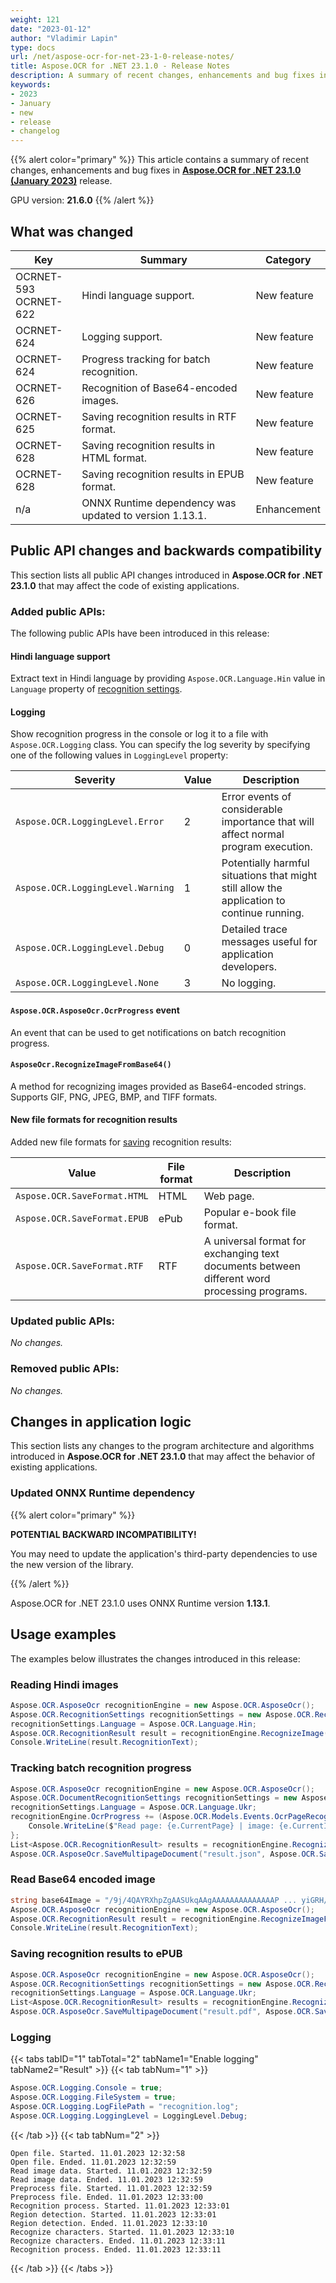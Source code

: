 ```yaml
---
weight: 121
date: "2023-01-12"
author: "Vladimir Lapin"
type: docs
url: /net/aspose-ocr-for-net-23-1-0-release-notes/
title: Aspose.OCR for .NET 23.1.0 - Release Notes
description: A summary of recent changes, enhancements and bug fixes in Aspose.OCR for .NET 23.1.0 (January 2023) release.
keywords:
- 2023
- January
- new
- release
- changelog
---
```


{{% alert color="primary" %}}
This article contains a summary of recent changes, enhancements and bug fixes in [**Aspose.OCR for .NET 23.1.0 (January 2023)**](https://www.nuget.org/packages/Aspose.OCR/23.1.0) release.

GPU version: **21.6.0**
{{% /alert %}}

## What was changed

Key | Summary | Category
--- | ------- | --------
OCRNET-593<br />OCRNET-622 | Hindi language support. | New feature
OCRNET-624 | Logging support. | New feature
OCRNET-624 | Progress tracking for batch recognition. | New feature
OCRNET-626 | Recognition of Base64-encoded images. | New feature
OCRNET-625 | Saving recognition results in RTF format. | New feature
OCRNET-628 | Saving recognition results in HTML format. | New feature
OCRNET-628 | Saving recognition results in EPUB format. | New feature
n/a | ONNX Runtime dependency was updated to version 1.13.1. | Enhancement

## Public API changes and backwards compatibility

This section lists all public API changes introduced in **Aspose.OCR for .NET 23.1.0** that may affect the code of existing applications.

### Added public APIs:

The following public APIs have been introduced in this release:

#### Hindi language support

Extract text in Hindi language by providing `Aspose.OCR.Language.Hin` value in `Language` property of [recognition settings](/ocr/net/languages/).

#### Logging

Show recognition progress in the console or log it to a file with `Aspose.OCR.Logging` class. You can specify the log severity by specifying one of the following values in `LoggingLevel` property:

Severity | Value | Description
-------- | ----- | -----------
`Aspose.OCR.LoggingLevel.Error` | 2 | Error events of considerable importance that will affect normal program execution.
`Aspose.OCR.LoggingLevel.Warning` | 1 | Potentially harmful situations that might still allow the application to continue running.
`Aspose.OCR.LoggingLevel.Debug` | 0 | Detailed trace messages useful for application developers.
`Aspose.OCR.LoggingLevel.None` | 3 | No logging.

#### `Aspose.OCR.AsposeOcr.OcrProgress` event

An event that can be used to get notifications on batch recognition progress.

#### `AsposeOcr.RecognizeImageFromBase64()`

A method for recognizing images provided as Base64-encoded strings. Supports GIF, PNG, JPEG, BMP, and TIFF formats.

#### New file formats for recognition results

Added new file formats for [saving](/ocr/net/save-file/) recognition results:

Value | File format | Description
----- | ----------- | -----------
`Aspose.OCR.SaveFormat.HTML` | HTML | Web page.
`Aspose.OCR.SaveFormat.EPUB` | ePub | Popular e-book file format.
`Aspose.OCR.SaveFormat.RTF` | RTF | A universal format for exchanging text documents between different word processing programs.

### Updated public APIs:

_No changes._

### Removed public APIs:

_No changes._

## Changes in application logic

This section lists any changes to the program architecture and algorithms introduced in **Aspose.OCR for .NET 23.1.0** that may affect the behavior of existing applications.

### Updated ONNX Runtime dependency

{{% alert color="primary" %}}

**POTENTIAL BACKWARD INCOMPATIBILITY!**

You may need to update the application's third-party dependencies to use the new version of the library.

{{% /alert %}}

Aspose.OCR for .NET 23.1.0 uses ONNX Runtime version **1.13.1**.

## Usage examples

The examples below illustrates the changes introduced in this release:

### Reading Hindi images

```csharp
Aspose.OCR.AsposeOcr recognitionEngine = new Aspose.OCR.AsposeOcr();
Aspose.OCR.RecognitionSettings recognitionSettings = new Aspose.OCR.RecognitionSettings();
recognitionSettings.Language = Aspose.OCR.Language.Hin;
Aspose.OCR.RecognitionResult result = recognitionEngine.RecognizeImage("hindi.jpg", recognitionSettings);
Console.WriteLine(result.RecognitionText);
```

### Tracking batch recognition progress

```csharp
Aspose.OCR.AsposeOcr recognitionEngine = new Aspose.OCR.AsposeOcr();
Aspose.OCR.DocumentRecognitionSettings recognitionSettings = new Aspose.OCR.DocumentRecognitionSettings();
recognitionSettings.Language = Aspose.OCR.Language.Ukr;
recognitionEngine.OcrProgress += (Aspose.OCR.Models.Events.OcrPageRecognizeEventsArgs e) => {
	Console.WriteLine($"Read page: {e.CurrentPage} | image: {e.CurrentImage} | time taken: {e.Duration.TotalSeconds} sec");
};
List<Aspose.OCR.RecognitionResult> results = recognitionEngine.RecognizePdf("source.pdf", recognitionSettings);
Aspose.OCR.AsposeOcr.SaveMultipageDocument("result.json", Aspose.OCR.SaveFormat.Json, results);
```

### Read Base64 encoded image

```csharp
string base64Image = "/9j/4QAYRXhpZgAASUkqAAgAAAAAAAAAAAAAAP ... yiGRH/9k=";
Aspose.OCR.AsposeOcr recognitionEngine = new Aspose.OCR.AsposeOcr();
Aspose.OCR.RecognitionResult result = recognitionEngine.RecognizeImageFromBase64(base64Image);
Console.WriteLine(result.RecognitionText);
```

### Saving recognition results to ePUB

```csharp
Aspose.OCR.AsposeOcr recognitionEngine = new Aspose.OCR.AsposeOcr();
Aspose.OCR.RecognitionSettings recognitionSettings = new Aspose.OCR.RecognitionSettings();
recognitionSettings.Language = Aspose.OCR.Language.Ukr;
List<Aspose.OCR.RecognitionResult> results = recognitionEngine.RecognizeMultipleImages("C:/images/", recognitionSettings);
Aspose.OCR.AsposeOcr.SaveMultipageDocument("result.pdf", Aspose.OCR.SaveFormat.EPUB, results);
```

### Logging

{{< tabs tabID="1" tabTotal="2" tabName1="Enable logging" tabName2="Result" >}}
{{< tab tabNum="1" >}}
```csharp
Aspose.OCR.Logging.Console = true;
Aspose.OCR.Logging.FileSystem = true;
Aspose.OCR.Logging.LogFilePath = "recognition.log";
Aspose.OCR.Logging.LoggingLevel = LoggingLevel.Debug;
```
{{< /tab >}}
{{< tab tabNum="2" >}}
```log
Open file. Started. 11.01.2023 12:32:58
Open file. Ended. 11.01.2023 12:32:59
Read image data. Started. 11.01.2023 12:32:59
Read image data. Ended. 11.01.2023 12:32:59
Preprocess file. Started. 11.01.2023 12:32:59
Preprocess file. Ended. 11.01.2023 12:33:00
Recognition process. Started. 11.01.2023 12:33:01
Region detection. Started. 11.01.2023 12:33:01
Region detection. Ended. 11.01.2023 12:33:10
Recognize characters. Started. 11.01.2023 12:33:10
Recognize characters. Ended. 11.01.2023 12:33:11
Recognition process. Ended. 11.01.2023 12:33:11
```
{{< /tab >}}
{{< /tabs >}}
